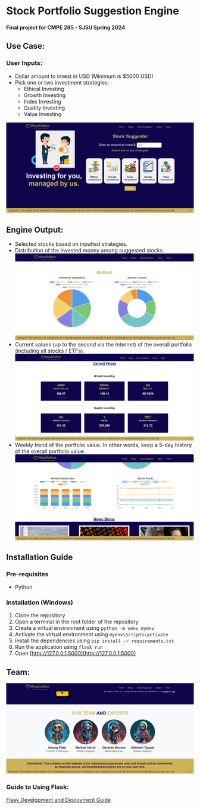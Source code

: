 # Stock Portfolio Suggestion Engine

**Final project for CMPE 285 - SJSU Spring 2024**

## Use Case:

### User Inputs:
- Dollar amount to invest in USD (Minimum is $5000 USD)
- Pick one or two investment strategies:
  - Ethical Investing
  - Growth Investing
  - Index Investing
  - Quality Investing
  - Value Investing

![Investment Strategies](static/pictures/img.png)

## Engine Output:
- Selected stocks based on inputted strategies.
- Distribution of the invested money among suggested stocks.
  ![Stock Distribution](static/pictures/stock_distribution.png)
- Current values (up to the second via the Internet) of the overall portfolio (including all stocks / ETFs).
  ![Stocks Display](static/pictures/stocks_display.png)
- Weekly trend of the portfolio value. In other words, keep a 5-day history of the overall portfolio value.
  ![Weekly History](static/pictures/weekly_history.png)

## Installation Guide

### Pre-requisites
- Python

### Installation (Windows)
1. Clone the repository
2. Open a terminal in the root folder of the repository
3. Create a virtual environment using `python -m venv myenv`
4. Activate the virtual environment using `myenv\Scripts\activate`
5. Install the dependencies using `pip install -r requirements.txt`
6. Run the application using `flask run`
7. Open [http://127.0.0.1:5000](http://127.0.0.1:5000)

## Team:
![img.png](static/pictures/team.png)

### Guide to Using Flask:
[Flask Development and Deployment Guide](https://github.com/pushyachandra/Flask_Dev_Deployment/tree/main)
